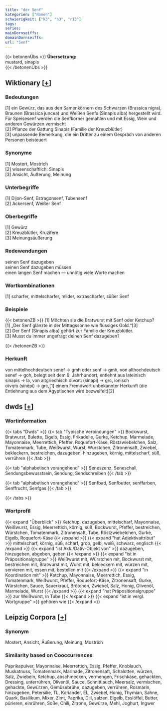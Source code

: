 ```yaml
---
title: "der Senf"
kategorien: ["Nomen"]
schwierigkeit: ["k3", "h3", "r13"]
tags:
series:
mainDornseiffs:
domainDornseiffs:
url: "Senf"
---
```


{{< betonenÜbs >}}
**Übersetzung:**  
mustard, sinapis  
{{< /betonenÜbs >}}

## Wiktionary [[+](https://de.wiktionary.org/wiki/Senf)]

### Bedeutungen
[1] ein Gewürz, das aus den Samenkörnern des Schwarzen (Brassica nigra), Braunen (Brassica juncea) und Weißen Senfs (Sinapis alba) hergestellt wird. Für Speisesenf werden die Senfkörner gemahlen und mit Essig, Wein und anderen Gewürzen vermischt  
[2] Pflanze der Gattung Sinapis (Familie der Kreuzblütler)  
[3] unpassende Bemerkung, die ein Dritter zu einem Gespräch von anderen Personen beisteuert  

### Synonyme
[1] Mostert, Mostrich  
[2] wissenschaftlich: Sinapis  
[3] Ansicht, Äußerung, Meinung  

### Unterbegriffe
[1] Dijon-Senf, Estragonsenf, Tubensenf  
[2] Ackersenf, Weißer Senf  

### Oberbegriffe
[1] Gewürz  
[2] Kreuzblütler, Kruzifere  
[3] Meinungsäußerung  

### Redewendungen
seinen Senf dazugeben  
seinen Senf dazugeben müssen  
einen langen Senf machen — unnötig viele Worte machen  

### Wortkombinationen
[1] scharfer, mittelscharfer, milder, extrascharfer, süßer Senf  

### Beispiele
{{< betonenZB >}}
[1] Möchten sie die Bratwurst mit Senf oder Ketchup?  
[1] „Der Senf glänzte in der Mittagssonne wie flüssiges Gold.“[3]  
[2] Der Senf (Sinapis alba) gehört zur Familie der Kreuzblütler.  
[3] Musst du immer ungefragt deinen Senf dazugeben?  

{{< /betonenZB >}}
### Herkunft
von mittelhochdeutsch senef → gmh oder senf → gmh, von althochdeutsch senef → goh, belegt seit dem 9. Jahrhundert, entlehnt aus lateinisch sinapis → la, von altgriechisch σίναπι (sínapi) → grc, ionisch σίνηπι (sínēpi) → grc,[1] einem Fremdwort unbekannter Herkunft (die Entlehnung aus dem Ägyptischen wird bezweifelt)[2]  



## dwds [[+](https://www.dwds.de/wb/Senf)]

### Wortinformation
{{< tabs "Dwds" >}}
{{< tab "Typische Verbindungen" >}}
Bockwurst, Bratwurst, Bulette, Eigelb, Essig, Frikadelle, Gurke, Ketchup, Marmelade, Mayonnaise, Meerrettich, Pfeffer, Roquefort-Käse, Röstzwiebelchen, Salz, Tomatenmark, Tube, Weißwurst, Wurst, Würstchen, Zitronensaft, Zwiebel, bekleckern, bestreichen, dazugeben, hinzugeben, körnig, mittelscharf, süß, verrühren
{{< /tab >}}

{{< tab "alphabetisch vorangehend" >}}
Seneszenz, Seneschall, Sendungsbewusstsein, Sendung, Sendschreiben
{{< /tab >}}

{{< tab "alphabetisch vorangehend" >}}
Senfbad, Senfbutter, senffarben, Senffrucht, Senfgas
{{< /tab >}}

{{< /tabs >}}

### Wortprofil
{{< expand "Überblick" >}} Ketchup, dazugeben, mittelscharf, Mayonnaise, Weißwurst, Essig, Meerrettich, körnig, süß, Bockwurst, Pfeffer, bestreichen, Würstchen, Tomatenmark, Zitronensaft, Tube, Röstzwiebelchen, Gurke, Eigelb, Roquefort-Käse {{< /expand >}}
{{< expand "hat Adjektivattribut" >}} mittelscharf, körnig, süß, scharf, grob, gelb, weiß, schwarz, englisch {{< /expand >}}
{{< expand "ist Akk./Dativ-Objekt von" >}} dazugeben, hinzugeben, abgeben, geben {{< /expand >}}
{{< expand "ist in Präpositionalgruppe" >}} Weißwurst mit, Würstchen mit, Bockwurst mit, bestreichen mit, Bratwurst mit, Wurst mit, bekleckern mit, würzen mit, servieren mit, essen mit, bestellen mit {{< /expand >}}
{{< expand "in Koordination mit" >}} Ketchup, Mayonnaise, Meerrettich, Essig, Tomatenmark, Weißwurst, Pfeffer, Roquefort-Käse, Zitronensaft, Gurke, Würstchen, Sauce, Sauerkraut, Brötchen, Zwiebel, Salz, Honig, Olivenöl, Marmelade, Wurst {{< /expand >}}
{{< expand "hat Präpositionalgruppe" >}} zur Weißwurst, in Tube {{< /expand >}}
{{< expand "ist in vergl. Wortgruppe" >}} gehören wie {{< /expand >}}

## Leipzig Corpora [[+](https://corpora.uni-leipzig.de/en/res?word=Senf&corpusId=deu_newscrawl-public_2018)]


### Synonym
Mostert, Ansicht, Äußerung, Meinung, Mostrich


### Similarity based on Cooccurrences
Paprikapulver, Mayonnaise, Meerrettich, Essig, Pfeffer, Knoblauch, Muskatnuss, Tomatenmark, Marinade, Zitronensaft, Schalotten, würzen, Salz, Zwiebeln, Ketchup, abschmecken, vermengen, Frischkäse, gehackten, Dressing, unterrühren, Olivenöl, Sauce, Schnittlauch, Meersalz, vermischen, gehackte, Gewürzen, Gemüsebrühe, dazugeben, verrühren, Rosmarin, hinzugeben, Petersilie, TL, Koriander, EL, Zwiebel, Honig, Thymian, Sahne, Quark, Basilikum, Mixer, Zimt, Paprika, Dill, salzen, Eigelb, Esslöffel, Butter, pürieren, einrühren, Soße, Chili, Zitrone, Gewürze, Mehl, Joghurt, Ingwer


